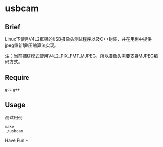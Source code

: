 # usbcam 
 
## Brief 
Linux下使用V4L2框架的USB摄像头测试程序以及C++封装，并在用例中提供jpeg重新解/压缩算法实现。  

注：当前捕获模式使用V4L2_PIX_FMT_MJPEG，所以摄像头需要支持MJPEG编码方式。

## Require 
`gcc` `g++`
 
## Usage 
测试用例
``` 
make
./usbcam
``` 
Have Fun ~
